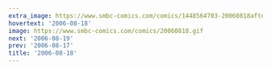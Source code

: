 ```yaml
---
extra_image: https://www.smbc-comics.com/comics/1448564703-20060818after.png
hovertext: '2006-08-18'
image: https://www.smbc-comics.com/comics/20060818.gif
next: '2006-08-19'
prev: '2006-08-17'
title: '2006-08-18'
---
```

